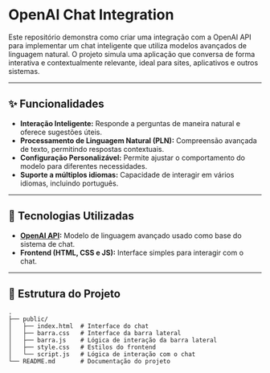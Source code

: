 # OpenAI Chat Integration

Este repositório demonstra como criar uma integração com a OpenAI API para implementar um chat inteligente que utiliza modelos avançados de linguagem natural. O projeto simula uma aplicação que conversa de forma interativa e contextualmente relevante, ideal para sites, aplicativos e outros sistemas.

---

## ✨ **Funcionalidades**

- **Interação Inteligente:** Responde a perguntas de maneira natural e oferece sugestões úteis.  
- **Processamento de Linguagem Natural (PLN):** Compreensão avançada de texto, permitindo respostas contextuais.  
- **Configuração Personalizável:** Permite ajustar o comportamento do modelo para diferentes necessidades.  
- **Suporte a múltiplos idiomas:** Capacidade de interagir em vários idiomas, incluindo português.  

---

## 🚀 **Tecnologias Utilizadas**

- **[OpenAI API](https://platform.openai.com/):** Modelo de linguagem avançado usado como base do sistema de chat.  
- **Frontend (HTML, CSS e JS):** Interface simples para interagir com o chat.  

---

## 🔧 **Estrutura do Projeto**

```plaintext
.
├── public/
│   ├── index.html  # Interface do chat
│   ├── barra.css   # Interface da barra lateral
│   ├── barra.js    # Lógica de interação da barra lateral
│   ├── style.css   # Estilos do frontend
│   └── script.js   # Lógica de interação com o chat
└── README.md       # Documentação do projeto
